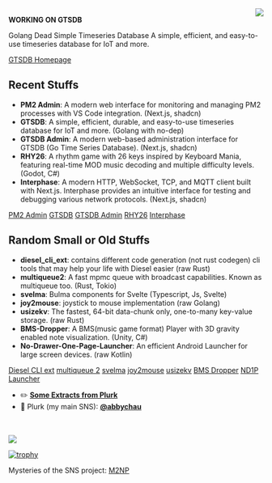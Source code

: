 <img align="right" src="https://github-readme-stats.vercel.app/api?username=abbychau&show_icons=true&hide_title=true" />



**WORKING ON GTSDB**

Golang Dead Simple Timeseries Database
A simple, efficient, and easy-to-use timeseries database for IoT and more.

[GTSDB Homepage](https://gtsdb.abby.md/)


## Recent Stuffs

- **PM2 Admin**: A modern web interface for monitoring and managing PM2 processes with VS Code integration. (Next.js, shadcn)
- **GTSDB**: A simple, efficient, durable, and easy-to-use timeseries database for IoT and more. (Golang with no-dep)
- **GTSDB Admin**: A modern web-based administration interface for GTSDB (Go Time Series Database). (Next.js, shadcn)
- **RHY26**: A rhythm game with 26 keys inspired by Keyboard Mania, featuring real-time MOD music decoding and multiple difficulty levels. (Godot, C#)
- **Interphase**: A modern HTTP, WebSocket, TCP, and MQTT client built with Next.js. Interphase provides an intuitive interface for testing and debugging various network protocols. (Next.js, shadcn)

[PM2 Admin](https://github.com/abbychau/pm2-admin)
[GTSDB](https://gtsdb.abby.md/)
[GTSDB Admin](https://github.com/abbychau/gtsdb-admin)
[RHY26](https://abbychau.itch.io/rhy26)
[Interphase](https://github.com/abbychau/interphase)


## Random Small or Old Stuffs

- **diesel_cli_ext**: contains different code generation (not rust codegen) cli tools that may help your life with Diesel easier (raw Rust)
- **multiqueue2**: A fast mpmc queue with broadcast capabilities. Known as multiqueue too. (Rust, Tokio)
- **svelma**: Bulma components for Svelte (Typescript, Js, Svelte)
- **joy2mouse**: joystick to mouse implementation (raw Golang)
- **usizekv**: The fastest, 64-bit data-chunk only, one-to-many key-value storage. (raw Rust)
- **BMS-Dropper**: A BMS(music game format) Player with 3D gravity enabled note visualization. (Unity, C#)
- **No-Drawer-One-Page-Launcher**: An efficient Android Launcher for large screen devices. (raw Kotlin)

[Diesel CLI ext](https://github.com/abbychau/diesel_cli_ext)
[multiqueue 2](https://github.com/abbychau/multiqueue2)
[svelma](https://github.com/c0bra/svelma)
[joy2mouse](https://github.com/abbychau/joy2mouse)
[usizekv](https://github.com/abbychau/usize-kv)
[BMS Dropper](https://github.com/abbychau/BMS-Dropper)
[ND1P Launcher](https://github.com/abbychau/No-Drawer-One-Page-Launcher)

- :pencil2:	**[Some Extracts from Plurk](https://abby.md)**
- :star2:	Plurk (my main SNS): **[@abbychau](https://www.plurk.com/abbychau)**

<br />
<br />

<img src="https://abbychau.github.io/_resources/6c8706ded67b45578688005ca4d387af.png" />

[![trophy](https://github-profile-trophy.vercel.app/?username=ryo-ma)](https://github.com/ryo-ma/github-profile-trophy)


Mysteries of the SNS project:
[M2NP](https://github.com/m2np-Development-Group/m2npapp)

